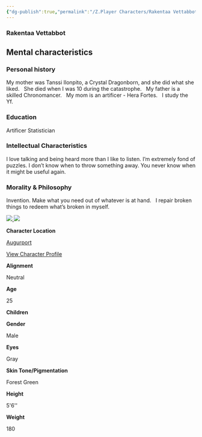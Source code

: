 ```yaml
---
{"dg-publish":true,"permalink":"/Z.Player Characters/Rakentaa Vettabbot/"}
---
```


### Rakentaa Vettabbot

## Mental characteristics

### Personal history

My mother was Tanssi Ilonpito, a Crystal Dragonborn, and she did what she liked.   She died when I was 10 during the catastrophe.   My father is a skilled Chronomancer.   My mom is an artificer - Hera Fortes.   I study the Yf.

### Education

Artificer Statistician

### Intellectual Characteristics

I love talking and being heard more than I like to listen. I’m extremely fond of puzzles. I don’t know when to throw something away. You never know when it might be useful again.

### Morality & Philosophy

Invention. Make what you need out of whatever is at hand.   I repair broken things to redeem what’s broken in myself.

 [![](/uploads/images/e7648a74197ed4a72865c02189cb89f3.jpeg) ![](/uploads/images/e7648a74197ed4a72865c02189cb89f3.jpeg)](/hero/72ca3038-ca9d-47e2-acf8-00c9afb47f87)

**Character Location**

[Augurport](/w/ambr-yn-jacklerogue89/a/augurport-settlement)

[View Character Profile](/hero/72ca3038-ca9d-47e2-acf8-00c9afb47f87)

**Alignment**

Neutral

**Age**

25

**Children**

**Gender**

Male

**Eyes**

Gray

**Skin Tone/Pigmentation**

Forest Green

**Height**

5'6''

**Weight**

180